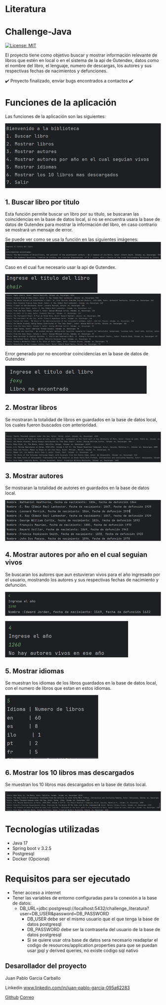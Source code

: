 # Literatura
# Challenge-Java

[![License: MIT](https://img.shields.io/badge/License-MIT-yellow.svg)](https://opensource.org/licenses/MIT)

El proyecto tiene como objetivo buscar y mostrar información relevante de libros que estén en local o en el sistema de la api de Gutendex, datos como el nombre del libro, el lenguaje, numero de descargas, los autores y sus respectivas fechas de nacimientos y defunciones.

✔️ Proyecto finalizado, enviar bugs encontrados a contactos ✔️

# Funciones de la aplicación

Las funciones de la aplicación son las siguientes:

![Imagen que muestra las opciones del menu de la aplicación](Imagenes/img.PNG)

## 1. Buscar libro por titulo

Esta función permite buscar un libro por su titulo, se buscaran las coincidencias en la base de datos local, si no se encuentra usara la base de datos de Gutendex para mostrar la información del libro, en caso contrario se mostrará un mensaje de error.

Se puede ver como se usa la función en las siguientes imágenes:
![Muestra el uso de la función en el caso de encontrar coincidencias en la base de datos local](Imagenes/img_1.PNG)

Caso en el cual fue necesario usar la api de Gutendex.

![Muestra el uso de la función en el caso de no encontrar coincidencias en la base de datos de Gutendex](Imagenes/img_3.PNG)
![Muestra el uso de la función en el caso de no encontrar coincidencias en la base de datos de Gutendex](Imagenes/img_4.PNG)

Error generado por no encontrar coincidencias en la base de datos de Gutendex

![Muestra el uso de la función en el caso de no encontrar coincidencias en la base de datos local](Imagenes/img_2.PNG)

## 2. Mostrar libros

Se mostraran la totalidad de libros en guardados en la base de datos local, los cuales fueron buscados con anterioridad.

![Se muestra una pequeña parte de los libros guardados en la base de datos](Imagenes/img_5.PNG)

## 3. Mostrar autores

Se mostraran la totalidad de autores en guardados en la base de datos local.

![Se muestra una pequeña parte de los autores guardados en la base de datos](Imagenes/img_6.PNG)

## 4. Mostrar autores por año en el cual seguian vivos

Se buscaran los autores que aun estuvieran vivos para el año ingresado por el usuario, mostrando los autores y sus respectivas fechas de nacimiento y defunción.

![Se muestra una busqueda que genero un resultado de un autor vivo](Imagenes/img_7.PNG)

![Se muestra una busqueda de un años en el cual no se encontraron autores vivos](Imagenes/img_8.PNG)

## 5. Mostrar idiomas

Se muestran los idiomas de los libros guardados en la base de datos local, con el numero de libros que estan en estos idiomas.

![Se muestra la totalidad de idiomas en la base de datos guardadas](Imagenes/img_9.PNG)

## 6. Mostrar los 10 libros mas descargados

Se muestran los 10 libros mas descargados en la base de datos local.

![Se muestra una parte de los 10 libros más buscados](Imagenes/img_10.PNG)

# Tecnologías utilizadas

* Java 17
* Spring boot v 3.2.5
* Postgresql
* Docker (Opcional)

# Requisitos para ser ejecutado

* Tener acceso a internet
* Tener las variables de entorno configuradas para la conexión a la base de datos:
  * DB_URL=jdbc:postgresql://localhost:5432/challenge_literatura?user\=DB_USER&password\=DB_PASSWORD
      * DB_USER debe ser el mismo usuario que el que tenga la base de datos postgresql
      * DB_PASSWORD debe ser la contraseña del usuario de la base de datos postgresql
      * Si se quiere usar otra base de datos sera necesario readaptar el codigo de resources/application.properties para que se puedan usar jpql y derived queries, no existe codigo sql nativo

## Desarollador del proyecto

Juan Pablo Garcia Carballo

Linkedin www.linkedin.com/in/juan-pablo-garcia-095a62283

[Github](https://github.com/juagarciac)  [Correo](mailto:juanpablogarciacarballo@gmail.com)
